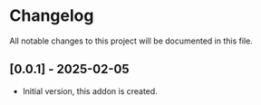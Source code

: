 # Changelog

All notable changes to this project will be documented in this file.

## [0.0.1] - 2025-02-05

- Initial version, this addon is created.